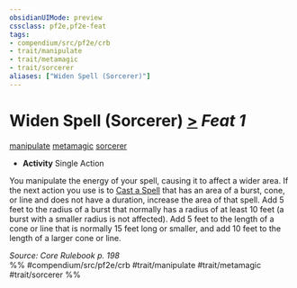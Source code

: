 ```yaml
---
obsidianUIMode: preview
cssclass: pf2e,pf2e-feat
tags:
- compendium/src/pf2e/crb
- trait/manipulate
- trait/metamagic
- trait/sorcerer
aliases: ["Widen Spell (Sorcerer)"]
---
```

# Widen Spell (Sorcerer)  [>](../../Rules/core-rulebook/chapter-9-playing-the-game.md#Actions "Single Action") *Feat 1*  
[manipulate](../../Rules/traits/manipulate.md)  [metamagic](../../Rules/traits/metamagic.md)  [sorcerer](../../Rules/traits/sorcerer.md)  

- **Activity** Single Action

You manipulate the energy of your spell, causing it to affect a wider area. If the next action you use is to [Cast a Spell](../../Rules/actions/cast-a-spell.md) that has an area of a burst, cone, or line and does not have a duration, increase the area of that spell. Add 5 feet to the radius of a burst that normally has a radius of at least 10 feet (a burst with a smaller radius is not affected). Add 5 feet to the length of a cone or line that is normally 15 feet long or smaller, and add 10 feet to the length of a larger cone or line.

*Source: Core Rulebook p. 198*  
%% #compendium/src/pf2e/crb #trait/manipulate #trait/metamagic #trait/sorcerer %%